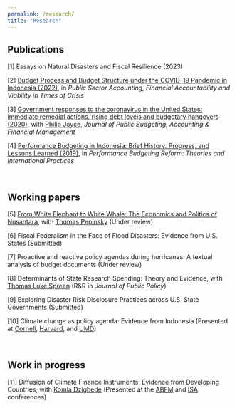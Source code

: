 ```yaml
---
permalink: /research/
title: "Research"
---
```


Publications
---
[1] Essays on Natural Disasters and Fiscal Resilience (2023)

[2] [Budget Process and Budget Structure under the COVID-19 Pandemic in Indonesia (2022)](https://docs.google.com/gview?embedded=true&url=https://asuryoprabowo.github.io/files/2022_SuryoPrabowo.pdf), in _Public Sector Accounting, Financial Accountability and Viability in Times of Crisis_

[3] [Government responses to the coronavirus in the United States: immediate remedial actions, rising debt levels and budgetary hangovers (2020)](https://docs.google.com/gview?embedded=true&url=https://asuryoprabowo.github.io/files/2020_Joyce_SuryoPrabowo.pdf), with [Philip Joyce](https://spp.umd.edu/our-community/faculty-staff/philip-joyce), _Journal of Public Budgeting, Accounting & Financial Management_

[4] [Performance Budgeting in Indonesia: Brief History, Progress, and Lessons Learned (2019)](https://docs.google.com/gview?embedded=true&url=https://asuryoprabowo.github.io/files/2019_SuryoPrabowo.pdf), in _Performance Budgeting Reform: Theories and International Practices_

<br />

Working papers
---
[5] [From White Elephant to White Whale: The Economics and Politics of Nusantara](https://papers.ssrn.com/sol3/papers.cfm?abstract_id=5283748), with [Thomas Pepinsky](https://government.cornell.edu/thomas-pepinsky) (Under review)
    
[6] Fiscal Federalism in the Face of Flood Disasters: Evidence from U.S. States (Submitted)

[7] Proactive and reactive policy agendas during hurricanes: A textual analysis of budget documents (Under review)

[8] Determinants of State Research Spending: Theory and Evidence, with [Thomas Luke Spreen](https://spp.umd.edu/our-community/faculty-staff/thomas-luke-spreen) (R&R in _Journal of Public Policy_)

[9] Exploring Disaster Risk Disclosure Practices across U.S. State Governments (Submitted)

[10] Climate change as policy agenda: Evidence from Indonesia (Presented at [Cornell](https://events.cornell.edu/event/climate_change_as_policy_agenda_evidence_from_indonesia), [Harvard](https://chinaproject.harvard.edu/event/climate-resilience), and [UMD](https://spp.umd.edu/events/conference-indonesias-place-addressing-climate-change-southeast-asia))

<br />

Work in progress
---
[11] Diffusion of Climate Finance Instruments: Evidence from Developing Countries, with [Komla Dzigbede](https://www.binghamton.edu/public-administration-and-policy/contact/profile.html?id=dzigbede) (Presented at the [ABFM](https://abfm.org/annual-conference-2024/) and [ISA](https://www.isanet.org/Conferences/Virtual-2024) conferences)
